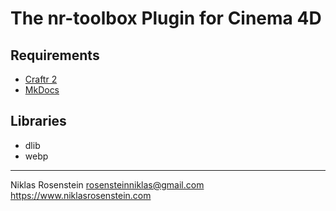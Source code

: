# The nr-toolbox Plugin for Cinema 4D

## Requirements

- [Craftr 2](https://github.com/craftr-build/craftr)
- [MkDocs](http://www.mkdocs.org/)

## Libraries

- dlib
- webp

----

Niklas Rosenstein <rosensteinniklas@gmail.com>
https://www.niklasrosenstein.com
